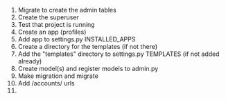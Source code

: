 
1. Migrate to create the admin tables   
2. Create the superuser  
3. Test that project is running 
4. Create an app (profiles)
5. Add app to settings.py INSTALLED_APPS
6. Create a directory for the templates (if not there)
7. Add the "templates" directory to settings.py TEMPLATES (if not added already)
8. Create model(s) and register models to admin.py
9. Make migration and migrate
10. Add /accounts/ urls
11. 